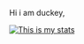 Hi i am duckey,

[![This is my stats](https://github-readme-stats.vercel.app/api?username=duckytutorials)](https://github.com/anuraghazra/github-readme-stats)
